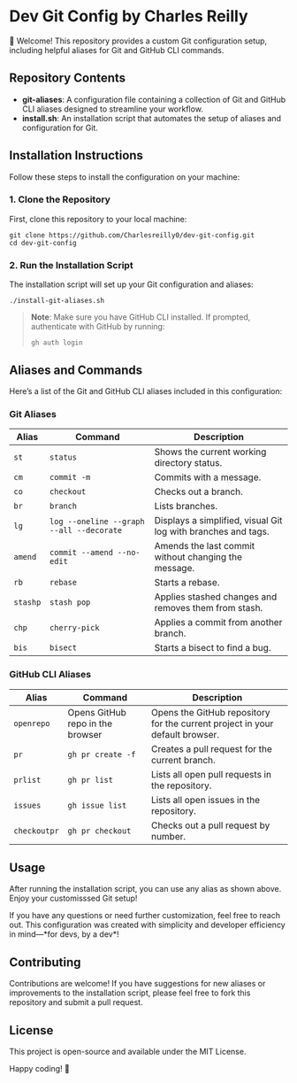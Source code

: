 Dev Git Config by Charles Reilly
================================

👋 Welcome! This repository provides a custom Git configuration setup, including helpful aliases for Git and GitHub CLI commands.

Repository Contents
-------------------

*   **git-aliases**: A configuration file containing a collection of Git and GitHub CLI aliases designed to streamline your workflow.
*   **install.sh**: An installation script that automates the setup of aliases and configuration for Git.

Installation Instructions
-------------------------

Follow these steps to install the configuration on your machine:

### 1\. Clone the Repository

First, clone this repository to your local machine:

    git clone https://github.com/Charlesreilly0/dev-git-config.git
    cd dev-git-config
    

### 2\. Run the Installation Script

The installation script will set up your Git configuration and aliases:

    ./install-git-aliases.sh
    

> **Note**: Make sure you have GitHub CLI installed. If prompted, authenticate with GitHub by running:
> 
>     gh auth login

Aliases and Commands
--------------------

Here’s a list of the Git and GitHub CLI aliases included in this configuration:

### Git Aliases

| Alias     | Command                                | Description                                                    |
|-----------|----------------------------------------|----------------------------------------------------------------|
| `st`      | `status`                               | Shows the current working directory status.                    |
| `cm`      | `commit -m`                            | Commits with a message.                                        |
| `co`      | `checkout`                             | Checks out a branch.                                           |
| `br`      | `branch`                               | Lists branches.                                                |
| `lg`      | `log --oneline --graph --all --decorate` | Displays a simplified, visual Git log with branches and tags. |
| `amend`   | `commit --amend --no-edit`             | Amends the last commit without changing the message.           |
| `rb`      | `rebase`                               | Starts a rebase.                                               |
| `stashp`  | `stash pop`                            | Applies stashed changes and removes them from stash.           |
| `chp`     | `cherry-pick`                          | Applies a commit from another branch.                          |
| `bis`     | `bisect`                               | Starts a bisect to find a bug.                                 |

### GitHub CLI Aliases

| Alias        | Command               | Description                                                         |
|--------------|-----------------------|---------------------------------------------------------------------|
| `openrepo`   | Opens GitHub repo in the browser | Opens the GitHub repository for the current project in your default browser. |
| `pr`         | `gh pr create -f`     | Creates a pull request for the current branch.                      |
| `prlist`     | `gh pr list`          | Lists all open pull requests in the repository.                     |
| `issues`     | `gh issue list`       | Lists all open issues in the repository.                            |
| `checkoutpr` | `gh pr checkout`      | Checks out a pull request by number.                                |


Usage
-----

After running the installation script, you can use any alias as shown above. Enjoy your customisssed Git setup!

If you have any questions or need further customization, feel free to reach out. This configuration was created with simplicity and developer efficiency in mind—\*for devs, by a dev\*!

Contributing
------------

Contributions are welcome! If you have suggestions for new aliases or improvements to the installation script, please feel free to fork this repository and submit a pull request.

License
-------

This project is open-source and available under the MIT License.

Happy coding! 🚀
